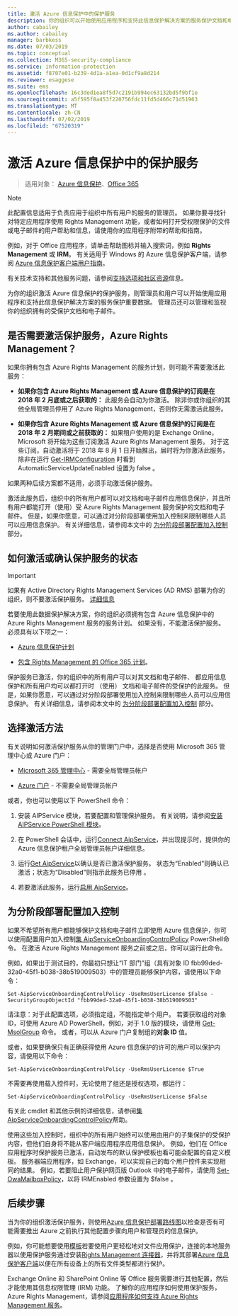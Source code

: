 ```yaml
---
title: 激活 Azure 信息保护中的保护服务
description: 你的组织可以开始使用应用程序和支持此信息保护解决方案的服务保护文档和电子邮件之前，必须激活保护服务，Azure Rights Management。
author: cabailey
ms.author: cabailey
manager: barbkess
ms.date: 07/03/2019
ms.topic: conceptual
ms.collection: M365-security-compliance
ms.service: information-protection
ms.assetid: f8707e01-b239-4d1a-a1ea-0d1cf9a8d214
ms.reviewer: esaggese
ms.suite: ems
ms.openlocfilehash: 16c3ded1ea8f5d7c2191b994ec63132bd5f9bf1e
ms.sourcegitcommit: a5f595f8a453f220756fdc11fd5d466c71d51963
ms.translationtype: MT
ms.contentlocale: zh-CN
ms.lasthandoff: 07/02/2019
ms.locfileid: "67520319"
---
```

# <a name="activating-the-protection-service-from-azure-information-protection"></a>激活 Azure 信息保护中的保护服务

>适用对象：  [Azure 信息保护](https://azure.microsoft.com/pricing/details/information-protection)、[Office 365](https://download.microsoft.com/download/E/C/F/ECF42E71-4EC0-48FF-AA00-577AC14D5B5C/Azure_Information_Protection_licensing_datasheet_EN-US.pdf)

> [!NOTE]
> 此配置信息适用于负责应用于组织中所有用户的服务的管理员。 如果你要寻找针对特定应用程序使用 Rights Management 功能，或者如何打开受权限保护的文件或电子邮件的用户帮助和信息，请使用你的应用程序附带的帮助和指南。
>
> 例如，对于 Office 应用程序，请单击帮助图标并输入搜索词，例如 **Rights Management** 或 **IRM**。 有关适用于 Windows 的 Azure 信息保护客户端，请参阅 [Azure 信息保护客户端用户指南](./rms-client/client-user-guide.md)。
>
> 有关技术支持和其他服务问题，请参阅[支持选项和社区资源](information-support.md#support-options-and-community-resources)信息。

为你的组织激活 Azure 信息保护的保护服务，则管理员和用户可以开始使用应用程序和支持此信息保护解决方案的服务保护重要数据。 管理员还可以管理和监视你的组织拥有的受保护文档和电子邮件。 


## <a name="do-you-need-to-activate-the-protection-service-azure-rights-management"></a>是否需要激活保护服务，Azure Rights Management？

如果你拥有包含 Azure Rights Management 的服务计划，则可能不需要激活此服务：

- **如果你包含 Azure Rights Management 或 Azure 信息保护的订阅是在 2018 年 2 月底或之后获取的：** 此服务会自动为你激活。 除非你或你组织的其他全局管理员停用了 Azure Rights Management，否则你无需激活此服务。

- **如果你包含 Azure Rights Management 或 Azure 信息保护的订阅是在 2018 年 2 月期间或之前获取的：** 如果租户使用的是 Exchange Online，Microsoft 将开始为这些订阅激活 Azure Rights Management 服务。 对于这些订阅，自动激活将于 2018 年 8 月 1 日开始推出，届时将为你激活此服务，除非在运行 [Get-IRMConfiguration](/powershell/module/exchange/encryption-and-certificates/get-irmconfiguration?view=exchange-ps) 时看到 AutomaticServiceUpdateEnabled  设置为 false  。 

如果两种后续方案都不适用，必须手动激活保护服务。 

激活此服务后，组织中的所有用户都可以对文档和电子邮件应用信息保护，并且所有用户都能打开（使用）受 Azure Rights Management 服务保护的文档和电子邮件。 但是，如果你愿意，可以通过对分阶段部署使用加入控制来限制哪些人员可以应用信息保护。 有关详细信息，请参阅本文中的 [为分阶段部署配置加入控制](#configuring-onboarding-controls-for-a-phased-deployment) 部分。

## <a name="how-to-activate-or-confirm-the-status-of-the-protection-service"></a>如何激活或确认保护服务的状态 

> [!IMPORTANT]
> 如果有 Active Directory Rights Management Services (AD RMS) 部署为你的组织，则不要激活保护服务。 [详细信息](prepare-environment-adrms.md)

若要使用此数据保护解决方案，你的组织必须拥有包含 Azure 信息保护中的 Azure Rights Management 服务的服务计划。 如果没有，不能激活保护服务。 必须具有以下项之一：

- [Azure 信息保护计划](https://www.microsoft.com/cloud-platform/azure-information-protection-pricing) 

- [包含 Rights Management 的 Office 365 计划](https://download.microsoft.com/download/E/C/F/ECF42E71-4EC0-48FF-AA00-577AC14D5B5C/Azure_Information_Protection_licensing_datasheet_EN-US.pdf)。

保护服务已激活，你的组织中的所有用户可以对其文档和电子邮件、 都应用信息保护和所有用户均可以都打开时 （使用） 文档和电子邮件的受保护的此服务。 但是，如果你愿意，可以通过对分阶段部署使用加入控制来限制哪些人员可以应用信息保护。 有关详细信息，请参阅本文中的 [为分阶段部署配置加入控制](#configuring-onboarding-controls-for-a-phased-deployment) 部分。

## <a name="choosing-your-activation-method"></a>选择激活方法

有关说明如何激活保护服务从你的管理门户中，选择是否使用 Microsoft 365 管理中心或 Azure 门户：

- [Microsoft 365 管理中心](activate-office365.md) - 需要全局管理员帐户

- [Azure 门户](activate-azure.md) - 不需要全局管理员帐户

或者，你也可以使用以下 PowerShell 命令：

1. 安装 AIPService 模块，若要配置和管理保护服务。 有关说明，请参阅[安装 AIPService PowerShell 模块](install-powershell.md)。

2. 在 PowerShell 会话中，运行[Connect AipService](/powershell/module/aipservice/connect-aipservice)，并出现提示时，提供你的 Azure 信息保护租户全局管理员帐户详细信息。

3. 运行[Get AipService](/powershell/module/aipservice/get-aipservice)以确认是否已激活保护服务。 状态为“Enabled”则确认已激活；状态为“Disabled”则指示此服务已停用   。

4. 若要激活此服务，运行[启用 AipService](/powershell/module/aipservice/enable-aipservice)。

## <a name="configuring-onboarding-controls-for-a-phased-deployment"></a>为分阶段部署配置加入控制
如果不希望所有用户都能够保护文档和电子邮件立即使用 Azure 信息保护，你可以使用配置用户加入控制[集 AipServiceOnboardingControlPolicy](/powershell/module/aipservice/set-aipserviceonboardingcontrolpolicy) PowerShell命令。 在激活 Azure Rights Management 服务之前或之后，你可以运行此命令。

例如，如果出于测试目的，你最初只想让“IT 部门”组（具有对象 ID fbb99ded-32a0-45f1-b038-38b519009503）中的管理员能够保护内容，请使用以下命令：

```
Set-AipServiceOnboardingControlPolicy -UseRmsUserLicense $False -SecurityGroupObjectId "fbb99ded-32a0-45f1-b038-38b519009503"
```

请注意：对于此配置选项，必须指定组，不能指定单个用户。 若要获取组的对象 ID，可使用 Azure AD PowerShell，例如，对于 1.0 版的模块，请使用 [Get-MsolGroup](/powershell/msonline/v1/get-msolgroup) 命令。 或者，可以从 Azure 门户复制组的**对象 ID** 值。

或者，如果要确保只有正确获得使用 Azure 信息保护的许可的用户可以保护内容，请使用以下命令：

```
Set-AipServiceOnboardingControlPolicy -UseRmsUserLicense $True
```

不需要再使用载入控件时，无论使用了组还是授权选项，都运行：

```
Set-AipServiceOnboardingControlPolicy -UseRmsUserLicense $False
```

有关此 cmdlet 和其他示例的详细信息，请参阅[集 AipServiceOnboardingControlPolicy](/powershell/module/aipservice/set-aipserviceonboardingcontrolpolicy)帮助。

使用这些加入控制时，组织中的所有用户始终可以使用由用户的子集保护的受保护内容，但他们自身将不能从客户端应用程序应用信息保护。 例如，他们在 Office 应用程序时保护服务已激活，自动发布的默认保护模板也看可能会配置的自定义模板。 服务器端应用程序，如 Exchange，可以实现自己的每个用户控件来实现相同的结果。 例如，若要阻止用户保护网页版 Outlook 中的电子邮件，请使用 [Set-OwaMailboxPolicy](/powershell/module/exchange/client-access/set-owamailboxpolicy?view=exchange-ps)，以将 IRMEnabled  参数设置为 $false  。


## <a name="next-steps"></a>后续步骤
当为你的组织激活保护服务，则使用[Azure 信息保护部署路线图](deployment-roadmap.md)以检查是否有可能需要推出 Azure 之前执行其他配置步骤向用户和管理员的信息保护。 

例如，你可能想要使用[模板](configure-policy-templates.md)若要使用户更轻松地对文件应用保护，连接的本地服务器以使用保护服务通过安装[Rights Management 连接器](deploy-rms-connector.md)，并将其部署[Azure 信息保护客户端](./rms-client/aip-client.md)以便在所有设备上的所有文件类型都进行保护。 

Exchange Online 和 SharePoint Online 等 Office 服务需要进行其他配置，然后才能使用其信息权限管理 (IRM) 功能。 了解你的应用程序如何使用保护服务，Azure Rights Management，请参阅[应用程序如何支持 Azure Rights Management 服务](applications-support.md)。

